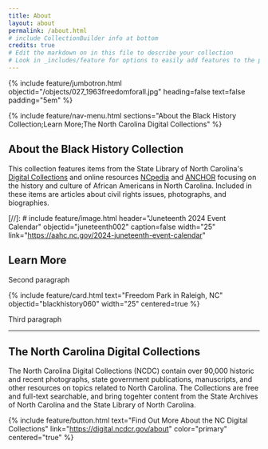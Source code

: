 ```yaml
---
title: About
layout: about
permalink: /about.html
# include CollectionBuilder info at bottom
credits: true
# Edit the markdown on in this file to describe your collection
# Look in _includes/feature for options to easily add features to the page
---
```


{% include feature/jumbotron.html objectid="/objects/027_1963freedomforall.jpg" heading=false text=false padding="5em" %} 

{% include feature/nav-menu.html sections="About the Black History Collection;Learn More;The North Carolina Digital Collections" %}

## About the Black History Collection

This collection features items from the State Library of North Carolina's [Digital Collections](https://digital.ncdcr.gov/) and online resources [NCpedia](https://ncpedia.org/) and [ANCHOR](https://ncpedia.org/anchor/anchor) focusing on the history and culture of African Americans in North Carolina. Included in these items are articles about civil rights issues, photographs, and biographies. 

[//]: # include feature/image.html header="Juneteenth 2024 Event Calendar" objectid="juneteenth002" caption=false width="25" link="https://aahc.nc.gov/2024-juneteenth-event-calendar"
## Learn More

Second paragraph 

{% include feature/card.html text="Freedom Park in Raleigh, NC" objectid="blackhistory060" width="25" centered=true %}

Third paragraph

---------------------------------------------------------------------------------------
## The North Carolina Digital Collections
The North Carolina Digital Collections (NCDC) contain over 90,000 historic and recent photographs, state government publications, manuscripts, and other resources on topics related to North Carolina.  The Collections are free and full-text searchable, and bring togehter content from the State Archives of North Carolina and the State Library of North Carolina.

{% include feature/button.html text="Find Out More About the NC Digital Collections" link="https://digital.ncdcr.gov/about" color="primary" centered="true" %}